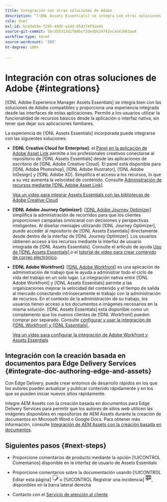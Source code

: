 ```yaml
---
title: Integración con otras soluciones de Adobe
description: “[!DNL Assets Essentials] se integra con otras soluciones de Adobe y proporciona una experiencia integrada desde la aplicación nativa”.
role: User
exl-id: bc43a59e-f295-44d2-a14d-854174f91e41
source-git-commit: 5bcd55313d1fb8bcf3dedbb24742eca5e2663aa8
workflow-type: tm+mt
source-wordcount: '385'
ht-degree: 100%

---
```


# Integración con otras soluciones de Adobe {#integrations}

[!DNL Adobe Experience Manager Assets Essentials] se integra bien con las soluciones de Adobe compatibles y proporciona una experiencia integrada desde las interfaces de estas aplicaciones. Permite a los usuarios utilizar la funcionalidad de recursos básicos desde la aplicación o interfaz nativa, sin tener que dejar sus aplicaciones familiares.

La experiencia de [!DNL Assets Essentials] incorporada puede integrarse con las siguientes soluciones:

* **[!DNL Creative Cloud for Enterprise]**: el [Panel en la aplicación de Adobe Asset Link](https://www.adobe.com/es/creativecloud/business/enterprise/adobe-asset-link.html) permite a los profesionales creativos conectarse al repositorio de [!DNL Assets Essentials] desde las aplicaciones de escritorio de [!DNL Adobe Creative Cloud]. El panel está disponible para [!DNL Adobe Photoshop], [!DNL Adobe Illustrator], [!DNL Adobe InDesign] y [!DNL Adobe XD]. Simplifica el acceso a los recursos, lo que a su vez aumenta la velocidad de contenido. Consulte [Administración de recursos mediante [!DNL Adobe Asset Link]](https://helpx.adobe.com/es/enterprise/using/manage-assets-using-adobe-asset-link.html).

  [Vea un vídeo para integrar Assets Essentials con las bibliotecas de Adobe Creative Cloud](https://experienceleague.adobe.com/docs/experience-manager-learn/assets-essentials/creative-cloud.html?lang=es)

* **[!DNL Adobe Journey Optimizer]**: [[!DNL Adobe Journey Optimizer]](https://business.adobe.com/es/products/journey-optimizer/adobe-journey-optimizer.html) simplifica la administración de recorridos para que los clientes proporcionen campañas omnicanal con decisiones y perspectivas inteligentes. Al diseñar mensajes utilizando [!DNL Journey Optimizer], puede acceder al repositorio de [!DNL Assets Essentials] directamente desde dentro de la interfaz de [!DNL Journey Optimizer]. Los usuarios obtienen acceso a los recursos mediante la interfaz de usuario integrada de [!DNL Assets Essentials]. Consulte el artículo de ayuda [Uso de [!DNL Assets Essentials] ](https://experienceleague.adobe.com/docs/journey-optimizer/using/create-messages/assets-essentials.html?lang=es) o el [tutorial de vídeo para crear contenido de correo electrónico](https://experienceleague.adobe.com/docs/journey-optimizer-learn/tutorials/create-messages/create-email-content-with-the-message-editor.html?lang=es).

* **[!DNL Adobe Workfront]**: [[!DNL Adobe Workfront]](https://www.workfront.com/) es una aplicación de administración de trabajo que le ayuda a administrar todo el ciclo de vida del trabajo en un solo lugar. La integración nativa entre [!DNL Adobe Workfront] y [!DNL Assets Essentials] permite a las organizaciones mejorar la velocidad del contenido y el tiempo de salida al mercado conectando intrínsecamente el trabajo con la administración de recursos. En el contexto de la administración de su trabajo, los usuarios tienen acceso a los documentos e imágenes necesarios en la misma solución. [!DNL Assets Essentials] está disponible como un complemento que los nuevos clientes de [!DNL Workfront] pueden comprar por separado. Consulte [configurar y usar la integración de  [!DNL Workfront] y [!DNL Essentials] ](https://one.workfront.com/s/document-item?bundleId=the-new-workfront-experience&amp;topicId=Content%2FDocuments%2FAdobe_Workfront_for_Experience_Manager_Assets_Essentials%2F_workfront-for-aem-asset-essentials.htm).

  [Vea un vídeo para configurar la integración de Adobe Workfront y Assets Essentials](https://experienceleague.adobe.com/docs/experience-manager-learn/assets-essentials/workfront/configure.html?lang=es)

## Integración con la creación basada en documentos para Edge Delivery Services {#integrate-doc-authoring-edge-and-assets}

Con Edge Delivery, puede crear entornos de desarrollo rápidos en los que los autores pueden actualizar y publicar contenido rápidamente y en los que se pueden iniciar nuevos sitios rápidamente. 

Integre AEM Assets con la creación basada en documentos para Edge Delivery Services para permitir que los autores de sitios web utilicen las imágenes disponibles en repositorios de AEM Assets durante la creación de documentos en Microsoft Word o Google Docs. Para obtener más información, consulte [Integración de AEM Assets con la creación basada en documentos](https://experienceleague.adobe.com/docs/experience-manager-cloud-service/content/edge-delivery/using.html#integrate-assets-edge).

## Siguientes pasos {#next-steps}

* Proporcione comentarios de producto mediante la opción [!UICONTROL Comentarios] disponible en la interfaz de usuario de Assets Essentials

* Proporcione comentarios sobre la documentación usando [!UICONTROL Editar esta página] ![editar la página](assets/do-not-localize/edit-page.png) o [!UICONTROL Registrar una incidencia] ![crear una incidencia de GitHub](assets/do-not-localize/github-issue.png), disponibles en la barra lateral derecha

* Contacto con el [Servicio de atención al cliente](https://experienceleague.adobe.com/?support-solution=General&amp;lang=es#support)

<!-- TBD: Hiding this link till GA. Do not even include the beta mention as discussed with Greg. Beta is done with customers selected by the Accounts team. It is not an open Beta program. At GA, document this.

* **[[!DNL Creative Cloud Libraries]**: This integration will be made available in the future.

* **[[!DNL Adobe Studio]]**: This integration will be made available in the future.
-->
